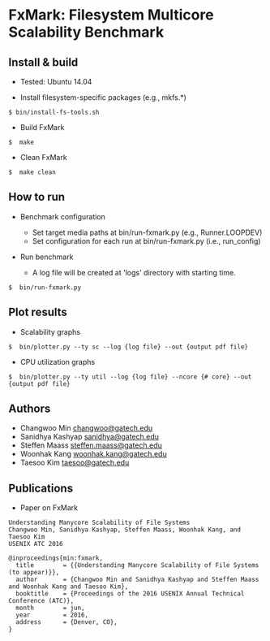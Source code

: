 FxMark: Filesystem Multicore Scalability Benchmark
==================================================

Install & build
---------------
- Tested: Ubuntu 14.04

- Install filesystem-specific packages (e.g., mkfs.*)
~~~~~~{.sh}
$ bin/install-fs-tools.sh
~~~~~~

- Build FxMark
~~~~~{.sh}
$  make
~~~~~

- Clean FxMark
~~~~~{.sh}
$  make clean
~~~~~


How to run
----------
- Benchmark configuration
    - Set target media paths at bin/run-fxmark.py (e.g., Runner.LOOPDEV)
    - Set configuration for each run at bin/run-fxmark.py (i.e., run_config)

- Run benchmark
    - A log file will be created at 'logs' directory with starting time.
~~~~~{.sh}
$  bin/run-fxmark.py
~~~~~


Plot results
----------
- Scalability graphs
~~~~~{.sh}
$  bin/plotter.py --ty sc --log {log file} --out {output pdf file}
~~~~~

- CPU utilization graphs
~~~~~{.sh}
$  bin/plotter.py --ty util --log {log file} --ncore {# core} --out {output pdf file}
~~~~~


Authors
-------
- Changwoo Min <changwoo@gatech.edu>
- Sanidhya Kashyap <sanidhya@gatech.edu>
- Steffen Maass <steffen.maass@gatech.edu>
- Woonhak Kang <woonhak.kang@gatech.edu>
- Taesoo Kim <taesoo@gatech.edu>

Publications
------------
- Paper on FxMark
```
Understanding Manycore Scalability of File Systems
Changwoo Min, Sanidhya Kashyap, Steffen Maass, Woonhak Kang, and Taesoo Kim
USENIX ATC 2016

@inproceedings{min:fxmark,
  title        = {{Understanding Manycore Scalability of File Systems (to appear)}},
  author       = {Changwoo Min and Sanidhya Kashyap and Steffen Maass and Woonhak Kang and Taesoo Kim},
  booktitle    = {Proceedings of the 2016 USENIX Annual Technical Conference (ATC)},
  month        = jun,
  year         = 2016,
  address      = {Denver, CO},
}
```
